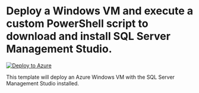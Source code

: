 # Deploy a Windows VM and execute a custom PowerShell script to download and install SQL Server Management Studio.

[![Deploy to Azure](https://azuredeploy.net/deploybutton.png)](https://azuredeploy.net)



This template will deploy an Azure Windows VM with the SQL Server Management Studio installed.
